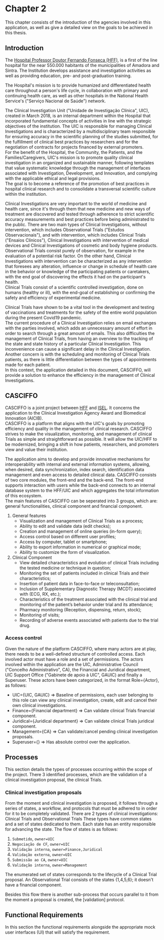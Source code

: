 # Chapter 2 

This chapter consists of the introduction of the agencies involved in this application, as well as give a detailed view on the goals to be achieved in this thesis.

## Introduction

The [Hospital Professor Doutor Fernando Fonseca (HFF)](https://hff.min-saude.pt/), is a first of the line hospital for the near 550.000 habitants of the municipalities of Amadora and Sintra.
The Institution develops assistance and investigation activities as well as providing education, pre- and post-graduation training.

The Hospital's mission is to provide humanized and differentiated health care throughout a person's life cycle, in collaboration with primary and continuing health care, as well as other hospitals in the National Health Service's ("Serviço Nacional de Saúde") network.

The Clinical Investigation Unit ("Unidade de Investigação Clínica", UIC), created in March 2018, is an internal department within the Hospital that incorporated fundamental concepts of activities in line with the strategic objectives of the institution. The UIC is responsible for managing Clinical Investigations and is characterized by a multidisciplinary team responsible for ensuring accuracy in the scientific planning of the studies submitted, for the fulfillment of clinical best practices by researchers and for the negotiation of contracts for projects financed by external promoters.  
For the benefit of the Hospital, the Community, the Patients, and the Families/Caregivers, UIC's mission is to promote quality clinical investigation in an organized and sustainable manner, following templates that value systematic knowledge through the management of interfaces associated with Investigation, Development, and Innovation, and complying with the applicable ethical and legal provisions.  
The goal is to become a reference of the promotion of best practices in hospital clinical research and to consolidate a transversal scientific culture within the institution.  

Clinical Investigations are very important to the world of medicine and health care, since it's through them that new medicine and new ways of treatment are discovered and tested through adherence to strict scientific accuracy measurements and best practices before being administrated to the public. There are two main types of Clinical Investigations, without intervention, which includes Observational Trials ("Estudos Observacionais"), and with intervention, which includes Clinical Trials ("Ensaios Clínicos"), Clinical Investigations with intervention of medical devices and Clinical Investigations of cosmetic and body hygiene products.  
Observational Trials consist purely of observation, for example in the evaluation of a potential risk factor. On the other hand, Clinical Investigations with intervention can be characterized as any intervention that foresees any alteration, influence or change in schedule of health care in the behavior or knowledge of the participating patients or caretakers, with the end goal of discovering the effects it had on the participant's health.   
Clinical Trials consist of a scientific controlled investigation, done on humans (healthy or ill), with the end-goal of establishing or confirming the safety and efficiency of experimental medicine.  

Clinical Trials have shown to be a vital tool in the development and testing of vaccinations and treatments for the safety of the entire world population during the present Covid19 pandemic.  
The current procedure of a Clinical Investigation relies on email exchanges with the parties involved, which adds an unnecessary amount of effort in order to search through a great amount of emails. This also difficulties the management of Clinical Trials, from having an overview to the tracking of the state and state history of a particular Clinical Investigation. This inconvenience can cause a significant delay in the Clinical Investigation. Another concern is with the scheduling and monitoring of Clinical Trials patients, as there is little differentiation between the types of appointments made for each patient.  
In this context, the application detailed in this document, CASCIFFO, will provide a solution to enhance the efficiency in the management of Clinical Investigations.


## CASCIFFO

CASCIFFO is a joint project between [HFF](https://hff.min-saude.pt/) and [ISEL](https://www.isel.pt/). It concerns the application to the Clinical Investigation Agency Award and Biomedical Innovation (AICIB).  
CASCIFFO is a platform that aligns with the UIC's goals by promoting efficiency and quality in the management of clinical research.
CASCIFFO strives to make the visualization, monitoring, and management of clinical Trials as simple and straightforward as possible.
It will allow the UIC/HFF to be modernized, bringing a shift in how patients, researchers, and promoters view and value their institution.  

The application aims to develop and provide innovative mechanisms for interoperability with internal and external information systems, allowing, when desired, data synchronization, index search, identification data management and even access to detailed clinical data.
CASCIFFO consists of two core modules, the front-end and the back-end. The front-end supports interaction with users while the back-end connects to an internal database system to the HFF/UIC and which aggregates the total information of this ecosystem.  
The main features of CASCIFFO can be seperated into 3 groups, which are: general functionalities, clinical component and financial component.  
1) General features  
   - Visualization and management of Clinical Trials as a process; 
   - Ability to edit and validate data (edit checks); 
   - Creation and management of online queries (in-form query); 
   - Access control based on different user profiles; 
   - Access by computer, tablet or smartphone; 
   - Ability to export information in numerical or graphical mode; 
   - Ability to customize the form of visualization.
2) Clinical Component
   - View detailed characteristics and evolution of clinical Trials including the tested medicine or technique in question;
   - Monitoring the set of patients included in clinical Trials and their characteristics;
   - Insertion of patient data in face-to-face or teleconsultation;
   - Inclusion of Supplementary Diagnostic Therapy (MCDT) associated with (ECG, RX, etc.);
   - Characteristics of the treatment associated with the clinical trial and monitoring of the patient’s behavior under trial and its attendance;
   - Pharmacy monitoring (Reception, dispensing, return, stock);
   - Monitoring of visits;
   - Recording of adverse events associated with patients due to the trial drug.


### Access control
Given the nature of the platform CASCIFFO, where many actors are at play, there needs to be a well-defined structure of controlled access. Each involved actor must have a role and a set of permissions. The actors involved within the application are the UIC, Administrative Council ("Concelho Administrativo", CA), the Financial and Juridical department, UIC Support Office ("Gabinete de apoio à UIC", GAUIC) and finally a Superuser. These actors have been categorized, in the format Role={Actor}, as follows:  
- UIC={UIC, GAUIC}  ⇒ Baseline of permissions, each user belonging to this role can view any clinical investigation, create, edit and cancel their own clinical investigations.
- Finance={Financial department} ⇒ Can validate clinical Trials financial component.
- Juridical={Juridical department} ⇒ Can validate clinical Trials juridical component.
- Management={CA} ⇒ Can validate/cancel pending clinical investigation proposals.
- Superuser={} ⇒ Has absolute control over the application.

## Processes
This section details the types of processes occurring within the scope of the project.
There 3 identified processes, which are the validation of a clinical investigation proposal, the clinical Trials.

### Clinical investigation proposals
From the moment and clinical investigation is proposed, it follows through a series of states, a workflow, and protocols that must be adhered to in order for it to be completely validated.
There are 2 types of clinical investigations: Clinical Trials and Observational Trials These types have common states and a set of states dedicated to them.
Each state has an entity responsible for advancing the state. 
The flow of states is as follows:  
1) `Submetido`, `owner=UIC`
2) `Negociação de CF`, `owner=UIC`
3) `Validação interna`, `owner=Finance,Juridical`
4) `Validação externa`, `owner=UIC`
5) `Submissão ao CA`, `owner=UIC`
6) `Validação interna`, `owner=Management`

The enumerated set of states corresponds to the lifecycle of a Clinical Trial proposal. An Observational Trial consists of the states {1,4,5,6}; it doesn't have a financial component.

Besides this flow there is another sub-process that occurs parallel to it from the moment a proposal is created, the [validation] protocol.

## Functional Requirements
In this section the functional requirements alongside the appropriate mock user interfaces (UI) that will satisfy the requirement.

### 
